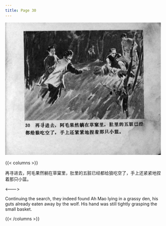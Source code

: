 ```yaml
---
title: Page 30
---
```


![zhufu panel](./../../images/zhufu/seifert0772_zf_0035_030.jpg)

{{< columns >}}

再寻进去，阿毛果然躺在草窠里，肚里的五脏已经都给狼吃空了，手上还紧紧地捏着那只小篮。

<--->

Continuing the search, they indeed found Ah Mao lying in a grassy den, his guts already eaten away by the wolf. His hand was still tightly grasping the small basket.

{{< /columns >}}
